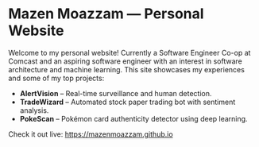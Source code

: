 # Mazen Moazzam — Personal Website

Welcome to my personal website! Currently a Software Engineer Co-op at Comcast and an aspiring software engineer with an interest in software architecture and machine learning. This site showcases my experiences and some of my top projects:

- **AlertVision** – Real-time surveillance and human detection.
- **TradeWizard** – Automated stock paper trading bot with sentiment analysis.
- **PokeScan** – Pokémon card authenticity detector using deep learning.

Check it out live: https://mazenmoazzam.github.io
